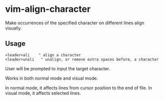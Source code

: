 # vim-align-character

Make occurrences of the specified character on different lines align visually.

## Usage

```viml
<leader>ali    " align a character 
<leader>unali   " unalign, or remove extra spaces before, a character
```

User will be prompted to input the target character.

Works in both normal mode and visual mode.

In normal mode, it affects lines from cursor position to the end of file.
In visual mode, it affects selected lines.
